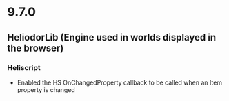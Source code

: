 # 9.7.0

## HeliodorLib (Engine used in worlds displayed in the browser)

### Heliscript
- Enabled the HS OnChangedProperty callback to be called when an Item property is changed
